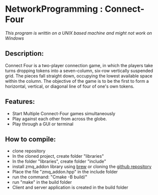 # NetworkProgramming : Connect-Four

*This program is writtin on a UNIX based machine and might not work on Windows*

## Description:

Connect Four is a two-player connection game, in which the players take turns dropping tokens into a seven-column, six-row vertically suspended grid. The pieces fall straight down, occupying the lowest available space within the column. The objective of the game is to be the first to form a horizontal, vertical, or diagonal line of four of one's own tokens.

## Features:

- Start Multiple Connect-Four games simultaneously
- Play against each other from across the globe.
- Play through a GUI or terminal

## How to compile:
- clone repository
- In the cloned project, create folder "libraries"
- In the folder "libraries", create folder "include"
- install zmq_addon library using [brew](https://formulae.brew.sh/formula/cppzmq) or cloning the [github repository](https://github.com/zeromq/cppzmq/releases/tag/v4.8.1)
- Place the file "zmq_addon.hpp" in the include folder
- run the command: "Cmake -B build/"
- run "make" in the build folder
- Client and server application is created in the build folder
